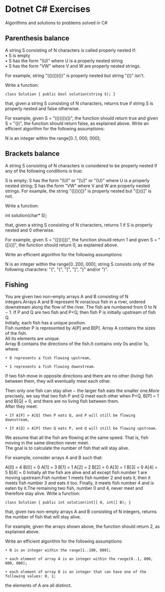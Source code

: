 # Dotnet C# Exercises
Algorithms and solutions to problems solved in C#

## Parenthesis balance
 A string S consisting of N characters is called properly nested if:    
	• S is empty    
	• S has the form "(U)" where U is a properly nested string       
	• S has the form "VW" where V and W are properly nested strings.    
  
 For example, string "(()(())())" is properly nested but string "())" isn't.    
 
 Write a function:    

    class Solution { public bool solution(string S); }    
    
 that, given a string S consisting of N characters, returns true if string S is properly nested and false otherwise.    
 
 For example, given S = "(()(())())", the function should return true and given S = "())", the function should return false, as explained above.
 Write an efficient algorithm for the following assumptions:    
 
 N is an integer within the range[0..1, 000, 000];
    
    
## Brackets balance
A string S consisting of N characters is considered to be properly nested if any of the following conditions is true:

S is empty;
S has the form "(U)" or "[U]" or "{U}" where U is a properly nested string;
S has the form "VW" where V and W are properly nested strings.
For example, the string "{[()()]}" is properly nested but "([)()]" is not.

Write a function:

int solution(char* S);

that, given a string S consisting of N characters, returns 1 if S is properly nested and 0 otherwise.

For example, given S = "{[()()]}", the function should return 1 and given S = "([)()]", the function should return 0, as explained above.

Write an efficient algorithm for the following assumptions:

N is an integer within the range[0..200, 000];
string S consists only of the following characters: "(", "{", "[", "]", "}" and/or ")".
    
    
## Fishing

You are given two non-empty arrays A and B consisting of N integers.Arrays A and B represent N voracious fish in a river, ordered downstream along the flow of the river.
The fish are numbered from 0 to N − 1. If P and Q are two fish and P<Q, then fish P is initially upstream of fish Q.    
Initially, each fish has a unique position.    
Fish number P is represented by A[P] and B[P]. Array A contains the sizes of the fish.    
All its elements are unique.    
Array B contains the directions of the fish.It contains only 0s and/or 1s, where:    

	• 0 represents a fish flowing upstream,    
  
	• 1 represents a fish flowing downstream.    
  
If two fish move in opposite directions and there are no other (living) fish between them, they will eventually meet each other.    

Then only one fish can stay alive − the larger fish eats the smaller one.More precisely, we say that two fish P and Q meet each other when P<Q, B[P] = 1 and B[Q] = 0, and there are no living fish between them.     
After they meet:    

	• If A[P] > A[Q] then P eats Q, and P will still be flowing downstream,    
  
	• If A[Q] > A[P] then Q eats P, and Q will still be flowing upstream.    
    
    
We assume that all the fish are flowing at the same speed. That is, fish moving in the same direction never meet.    
The goal is to calculate the number of fish that will stay alive.    

For example, consider arrays A and B such that:    

A[0] = 4 B[0] = 0 A[1] = 3 B[1] = 1 A[2] = 2 B[2] = 0 A[3] = 1 B[3] = 0 A[4] = 5 B[4] = 0
Initially all the fish are alive and all except fish number 1 are moving upstream.Fish number 1 meets fish number 2 and eats it, then it meets fish number 3 and eats it too. Finally, it meets fish number 4 and is eaten by it.The remaining two fish, number 0 and 4, never meet and therefore stay alive.
Write a function:

    class Solution { public int solution(int[] A, int[] B); }
that, given two non-empty arrays A and B consisting of N integers, returns the number of fish that will stay alive.    

For example, given the arrays shown above, the function should return 2, as explained above.    

Write an efficient algorithm for the following assumptions:    

	• N is an integer within the range[1..100, 000];    
  
	• each element of array A is an integer within the range[0..1, 000, 000, 000];    
  
	• each element of array B is an integer that can have one of the following values: 0, 1;    
  
the elements of A are all distinct.    
